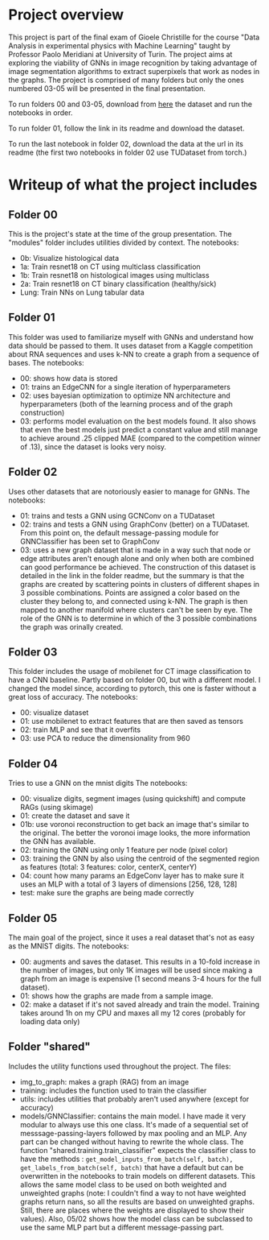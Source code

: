 # Project overview

This project is part of the final exam of Gioele Christille for the course "Data Analysis in experimental physics with Machine Learning" taught by Professor Paolo Meridiani at University of Turin. The project aims at exploring the viability of GNNs in image recognition by taking advantage of image segmentation algorithms to extract superpixels that work as nodes in the graphs. The project is comprised of many folders but only the ones numbered 03-05 will be presented in the final presentation.

To run folders 00 and 03-05, download from [here](https://www.kaggle.com/datasets/mohamedhanyyy/chest-ctscan-images) the dataset and run the notebooks in order.

To run folder 01, follow the link in its readme and download the dataset.

To run the last notebook in folder 02, download the data at the url in its readme (the first two notebooks in folder 02 use TUDataset from torch.)

# Writeup of what the project includes

## Folder 00
This is the project's state at the time of the group presentation. The "modules" folder includes utilities divided by context. The notebooks:

- 0b: Visualize histological data
- 1a: Train resnet18 on CT using multiclass classification
- 1b: Train resnet18 on histological images using multiclass
- 2a: Train resnet18 on CT binary classification (healthy/sick)
- Lung: Train NNs on Lung tabular data

## Folder 01
This folder was used to familiarize myself with GNNs and understand how data should be passed to them. It uses dataset from a Kaggle competition about RNA sequences and uses k-NN to create a graph from a sequence of bases. The notebooks:

- 00: shows how data is stored
- 01: trains an EdgeCNN for a single iteration of hyperparameters
- 02: uses bayesian optimization to optimize NN architecture and hyperparameters (both of the learning process and of the graph construction)
- 03: performs model evaluation on the best models found. It also shows that even the best models just predict a constant value and still manage to achieve around .25 clipped MAE (compared to the competition winner of .13), since the dataset is looks very noisy.

## Folder 02
Uses other datasets that are notoriously easier to manage for GNNs. The notebooks:

- 01: trains and tests a GNN using GCNConv on a TUDataset
- 02: trains and tests a GNN using GraphConv (better) on a TUDataset. From this point on, the default message-passing module for GNNClassifier has been set to GraphConv
- 03: uses a new graph dataset that is made in a way such that node or edge attributes aren't enough alone and only when both are combined can good performance be achieved. The construction of this dataset is detailed in the link in the folder readme, but the summary is that the graphs are created by scattering points in clusters of different shapes in 3 possible combinations. Points are assigned a color based on the cluster they belong to, and connected using k-NN. The graph is then mapped to another manifold where clusters can't be seen by eye. The role of the GNN is to determine in which of the 3 possible combinations the graph was orinally created.

## Folder 03

This folder includes the usage of mobilenet for CT image classification to have a CNN baseline. Partly based on folder 00, but with a different model. I changed the model since, according to pytorch, this one is faster without a great loss of accuracy. The notebooks:

- 00: visualize dataset
- 01: use mobilenet to extract features that are then saved as tensors
- 02: train MLP and see that it overfits
- 03: use PCA to reduce the dimensionality from 960

## Folder 04

Tries to use a GNN on the mnist digits
The notebooks:

- 00: visualize digits, segment images (using quickshift) and compute RAGs (using skimage)
- 01: create the dataset and save it
- 01b: use voronoi reconstruction to get back an image that's similar to the original. The better the voronoi image looks, the more information the GNN has available.
- 02: training the GNN using only 1 feature per node (pixel color)
- 03: training the GNN by also using the centroid of the segmented region as features (total: 3 features: color, centerX, centerY)
- 04: count how many params an EdgeConv layer has to make sure it uses an MLP with a total of 3 layers of dimensions [256, 128, 128]
- test: make sure the graphs are being made correctly

## Folder 05
The main goal of the project, since it uses a real dataset that's not as easy as the MNIST digits. The notebooks:

- 00: augments and saves the dataset. This results in a 10-fold increase in the number of images, but only 1K images will be used since making a graph from an image is expensive (1 second means 3-4 hours for the full dataset).
- 01: shows how the graphs are made from a sample image.
- 02: make a dataset if it's not saved already and train the model. Training takes around 1h on my CPU and maxes all my 12 cores (probably for loading data only)


## Folder "shared"
Includes the utility functions used throughout the project. The files:

- img_to_graph: makes a graph (RAG) from an image
- training: includes the function used to train the classifier
- utils: includes utilities that probably aren't used anywhere (except for accuracy)
- models/GNNClassifier: contains the main model. I have made it very modular to always use this one class. It's made of a sequential set of messsage-passing-layers followed by max pooling and an MLP. Any part can be changed without having to rewrite the whole class. The function "shared.training.train_classifier" expects the classifier class to have the methods :
`get_model_inputs_from_batch(self, batch), 
get_labels_from_batch(self, batch)` that have a default but can be overwritten in the notebooks to train models on different datasets. This allows the same model class to be used on both weighted and unweighted graphs (note: I couldn't find a way to not have weighted graphs return nans, so all the results are based on unweighted graphs. Still, there are places where the weights are displayed to show their values). Also, 05/02 shows how the model class can be subclassed to use the same MLP part but a different message-passing part.



